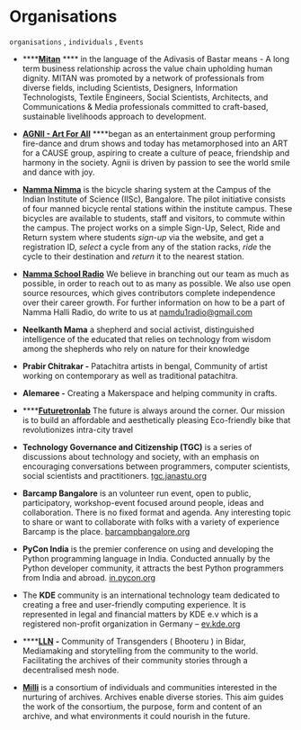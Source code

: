 # Organisations

`organisations` , `individuals` , `Events`

* \*\*\*\*[**Mitan**](http://mitan.in/) **** in the language of the Adivasis of Bastar means - A long term business relationship across the value chain upholding human dignity. MITAN was promoted by a network of professionals from diverse fields, including Scientists, Designers, Information Technologists, Textile Engineers, Social Scientists, Architects, and Communications & Media professionals committed to craft-based, sustainable livelihoods approach to development.



* [**AGNII - Art For All**](http://agnii.org/)  ****began as an entertainment group performing fire-dance and drum shows and today has metamorphosed into an ART for a CAUSE group, aspiring to create a culture of peace, friendship and harmony in the society. Agnii is driven by passion to see the world smile and dance with joy.



* [**Namma Nimma**](http://www.nammacycle.in/)  is the  bicycle sharing system at the Campus of the Indian Institute of Science \(IISc\), Bangalore.   The pilot initiative consists of four manned bicycle rental stations within the institute campus. These bicycles are available to students, staff and visitors, to commute within the campus. The project works on a simple Sign-Up, Select, Ride and Return system where students _sign-up_ via the website, and get a registration ID, _select_ a cycle from any of the station racks, _ride_ the cycle to their destination and _return_ it to the nearest station.



* [**Namma School Radio**](https://www.namdu1radio.com/)  We believe in branching out our team as much as possible, in order to reach out to as many as possible. We also use open source resources, which gives contributors complete independence over their career growth. For further information on how to be a part of Namma Halli Radio, do write to us at namdu1radio@gmail.com



* **Neelkanth Mama** a shepherd and social activist, distinguished intelligence of the educated that relies on technology from wisdom among the shepherds who rely on nature for their knowledge



* **Prabir Chitrakar -** Patachitra artists in bengal, Community of artist working on contemporary as well as traditional patachitra.



* **Alemaree -** Creating a Makerspace and helping community in crafts.

 

* \*\*\*\*[**Futuretronlab**](https://www.futuretronlabs.in/) The future is always around the corner. Our mission is to build an affordable and aesthetically pleasing Eco-friendly bike that revolutionizes intra-city travel



* **Technology Governance and Citizenship \(TGC\)** is a series of discussions about technology and society, with an emphasis on encouraging conversations between programmers, computer scientists, social scientists and practitioners. [tgc.janastu.org](http://tgc.janastu.org/)



* **Barcamp Bangalore** is an volunteer run event, open to public, participatory, workshop-event focused around people, ideas and collaboration. There is no fixed format and agenda. Any interesting topic to share or want to collaborate with folks with a variety of experience Barcamp is the place. [barcampbangalore.org](http://barcampbangalore.org/bcb/)



* **PyCon India** is the premier conference on using and developing the Python programming language in India. Conducted annually by the Python developer community, it attracts the best Python programmers from India and abroad. [in.pycon.org](http://in.pycon.org/)



* The **KDE** community is an international technology team dedicated to creating a free and user-friendly computing experience. It is represented in legal and financial matters by KDE e.v which is a registered non-profit organization in Germany – [ev.kde.org](http://ev.kde.org/)



* \*\*\*\*[**LLN**](https://www.apc.org/fr/node/37104) **-** Community of Transgenders \( Bhooteru \) in Bidar, Mediamaking and storytelling from the community to the world. Facilitating the archives of their community stories through a decentralised mesh node. 



* [**Milli**](https://www.milli.link/) is a consortium of individuals and communities interested in the nurturing of archives. Archives enable diverse stories. This aim guides the work of the consortium, the purpose, form and content of an archive, and what environments it could nourish in the future.

